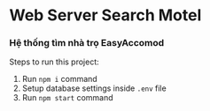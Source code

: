# Web Server Search Motel

### Hệ thống tìm nhà trọ EasyAccomod

Steps to run this project:

1. Run `npm i` command
2. Setup database settings inside `.env` file
3. Run `npm start` command
